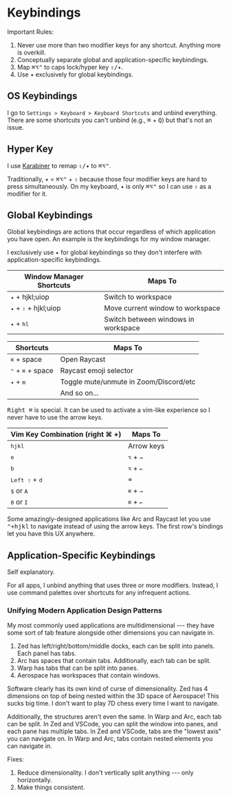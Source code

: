 # Keybindings

Important Rules:

1. Never use more than two modifier keys for any shortcut. Anything more is overkill.
2. Conceptually separate global and application-specific keybindings.
3. Map <kbd>⌘⌥⌃</kbd> to caps lock/hyper key <kbd>⇪/✦</kbd>.
4. Use <kbd>✦</kbd> exclusively for global keybindings.

## OS Keybindings

I go to `Settings > Keyboard > Keyboard Shortcuts` and unbind everything. There
are some shortcuts you can't unbind (e.g., <kbd>⌘</kbd> + <kbd>Q</kbd>) but
that's not an issue.

## Hyper Key

I use [Karabiner](https://karabiner-elements.pqrs.org/) to remap <kbd>⇪/✦</kbd>
to <kbd>⌘⌥⌃</kbd>.

Traditionally, <kbd>✦</kbd> = <kbd>⌘⌥⌃</kbd> + <kbd>⇧</kbd> because those four
modifier keys are hard to press simultaneously. On my keyboard, <kbd>✦</kbd> is only <kbd>⌘⌥⌃</kbd> so I
can use <kbd>⇧</kbd> as a modifier for it.

## Global Keybindings

Global keybindings are actions that occur regardless of which application you
have open. An example is the keybindings for my window manager.

I exclusively use <kbd>✦</kbd> for global keybindings so they
don't interfere with application-specific keybindings.

| Window Manager Shortcuts                | Maps To                             |
| --------------------------------------- | ----------------------------------- |
| <kbd>✦</kbd> + hjkl;uiop                | Switch to workspace                 |
| <kbd>✦</kbd> + <kbd>⇧</kbd> + hjkl;uiop | Move current window to workspace    |
| <kbd>✦</kbd> + <kbd>hl</kbd>            | Switch between windows in workspace |

| Shortcuts                           | Maps To                                |
| ----------------------------------- | -------------------------------------- |
| <kbd>⌘</kbd> + space                | Open Raycast                           |
| <kbd>⌃</kbd> + <kbd>⌘</kbd> + space | Raycast emoji selector                 |
| <kbd>✦</kbd> + <kbd>m</kbd>         | Toggle mute/unmute in Zoom/Discord/etc |
|                                     | And so on...                           |

<kbd>Right ⌘</kbd> is special. It can be used to activate a vim-like experience so I
never have to use the arrow keys.

| Vim Key Combination (right ⌘ +)  | Maps To                     |
| -------------------------------- | --------------------------- |
| <kbd>hjkl</kbd>                  | Arrow keys                  |
| <kbd>e</kbd>                     | <kbd>⌥</kbd> + <kbd>→</kbd> |
| <kbd>b</kbd>                     | <kbd>⌥</kbd> + <kbd>←</kbd> |
| <kbd>Left ⇧</kbd> + <kbd>d</kbd> | <kbd>⌫</kbd>                |
| <kbd>$</kbd> or <kbd>A</kbd>     | <kbd>⌘</kbd> + <kbd>→</kbd> |
| <kbd>0</kbd> or <kbd>I</kbd>     | <kbd>⌘</kbd> + <kbd>←</kbd> |

Some amazingly-designed applications like Arc and Raycast let you use
<kbd>⌃+hjkl</kbd> to navigate instead of using the arrow keys. The
first row's bindings let you have this UX anywhere.

## Application-Specific Keybindings

Self explanatory.

For all apps, I unbind anything that uses three or more modifiers. Instead, I
use command palettes over shortcuts for any infrequent actions.

### Unifying Modern Application Design Patterns

My most commonly used applications are multidimensional --- they have some sort
of tab feature alongside other dimensions you can navigate in.

1. Zed has left/right/bottom/middle docks, each can be split into panels. Each
   panel has tabs.
2. Arc has spaces that contain tabs. Additionally, each tab can be split.
3. Warp has tabs that can be split into panes.
4. Aerospace has workspaces that contain windows.

Software clearly has its own kind of curse of dimensionality. Zed has 4
dimensions on top of being nested within the 3D space of Aerospace! This sucks
big time. I don't want to play 7D chess every time I want to navigate.

Additionally, the structures aren't even the same. In Warp and Arc, each tab
can be split. In Zed and VSCode, you can split the window into panes, and each
pane has multiple tabs. In Zed and VSCode, tabs are the "lowest axis" you can
navigate on. In Warp and Arc, tabs contain nested elements you can navigate in.

Fixes:

1. Reduce dimensionality. I don't vertically split anything --- only horizontally.
2. Make things consistent.
